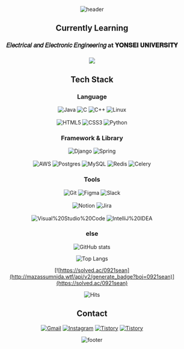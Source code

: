 <div align="center">
  
  ![header](https://capsule-render.vercel.app/api?type=waving&color=gradient&customColorList=3&height=250&text=SeungBeom%20Cheon&fontColor=FFFFFF&fontSize=80)

  ## Currently Learning
  
  ### 𝐸𝑙𝑒𝑐𝑡𝑟𝑖𝑐𝑎𝑙 𝑎𝑛𝑑 𝐸𝑙𝑒𝑐𝑡𝑟𝑜𝑛𝑖𝑐 𝐸𝑛𝑔𝑖𝑛𝑒𝑒𝑟𝑖𝑛𝑔 at 𝐘𝐎𝐍𝐒𝐄𝐈 𝐔𝐍𝐈𝐕𝐄𝐑𝐒𝐈𝐓𝐘

  ### [![](https://img.shields.io/badge/🦅Yonsei_Univ-00205B.svg?&style=plastic&link=https://www.yonsei.ac.kr/sc/)](https://www.yonsei.ac.kr/sc/)

  ### 
  
  ## Tech Stack
  
  ### Language

  ![Java](https://img.shields.io/badge/JAVA-%23ED8B00?style=for-the-badge&logo=openjdk&logoColor=white)
  ![C](https://img.shields.io/badge/c-A8B9CC?style=for-the-badge&logo=c&logoColor=white)
  ![C++](https://img.shields.io/badge/c++-%2300599C.svg?style=for-the-badge&logo=c%2B%2B&logoColor=white)
  ![Linux](https://img.shields.io/badge/Linux-FCC624?style=for-the-badge&logo=linux&logoColor=black)
  <br><br>
  ![HTML5](https://img.shields.io/badge/html5-%23E34F26.svg?style=for-the-badge&logo=html5&logoColor=white)
  ![CSS3](https://img.shields.io/badge/css3-%231572B6.svg?style=for-the-badge&logo=css3&logoColor=white)
  ![Python](https://img.shields.io/badge/python-3670A0?style=for-the-badge&logo=python&logoColor=ffdd54)
  
  ### Framework & Library
  
  ![Django](https://img.shields.io/badge/django-%23092E20.svg?style=for-the-badge&logo=django&logoColor=white)
  ![Spring](https://img.shields.io/badge/spring-%236DB33F.svg?style=for-the-badge&logo=spring&logoColor=white)
  <br><br>
  ![AWS](https://img.shields.io/badge/AWS-%23FF9900.svg?style=for-the-badge&logo=amazon-aws&logoColor=white)
  ![Postgres](https://img.shields.io/badge/postgres-%23316192.svg?style=for-the-badge&logo=postgresql&logoColor=white)
  ![MySQL](https://img.shields.io/badge/mysql-%2300f.svg?style=for-the-badge&logo=mysql&logoColor=white)
  ![Redis](https://img.shields.io/badge/redis-%23DD0031.svg?style=for-the-badge&logo=redis&logoColor=white)
  ![Celery](https://img.shields.io/badge/celery-%23a9cc54.svg?style=for-the-badge&logo=celery&logoColor=ddf4a4)
  
  ### Tools
  
  ![Git](https://img.shields.io/badge/git-%23F05033.svg?style=for-the-badge&logo=git&logoColor=white)
  ![Figma](https://img.shields.io/badge/figma-%23F24E1E.svg?style=for-the-badge&logo=figma&logoColor=white)
  ![Slack](https://img.shields.io/badge/Slack-4A154B?style=for-the-badge&logo=slack&logoColor=white)
  <br><br>
  ![Notion](https://img.shields.io/badge/Notion-%23000000.svg?style=for-the-badge&logo=notion&logoColor=white)
  ![Jira](https://img.shields.io/badge/jira-%230A0FFF.svg?style=for-the-badge&logo=jira&logoColor=white)
  <br><br>
  ![Visual%20Studio%20Code](https://img.shields.io/badge/Visual%20Studio%20Code-0078d7.svg?style=for-the-badge&logo=visual-studio-code&logoColor=white)
  ![IntelliJ%20IDEA](https://img.shields.io/badge/IntelliJIDEA-000000.svg?style=for-the-badge&logo=intellij-idea&logoColor=white)

  ### else

  ![GitHub stats](https://github-readme-stats.vercel.app/api?username=0921sean&show_icons=true&theme=radical)
  
  ![Top Langs](https://github-readme-stats.vercel.app/api/top-langs/?username=0921sean&layout=compact&theme=radical)
  
  [![https://solved.ac/0921sean](http://mazassumnida.wtf/api/v2/generate_badge?boj=0921sean)](https://solved.ac/0921sean)

  ![Hits](https://hits.seeyoufarm.com/api/count/incr/badge.svg?url=https%3A%2F%2Fgithub.com%2F0921sean&count_bg=%2300205B&title_bg=%23555555&icon=&icon_color=%23E7E7E7&title=hits&edge_flat=false)
  
  ## Contact

  [![Gmail](https://img.shields.io/badge/Gmail-EA4335.svg?&style=plastic&logo=Gmail&logoColor=white&link=mailto:0921sean@gmail.com)](mailto:0921sean@gmail.com)
  [![Instagram](https://img.shields.io/badge/Instagram-E4405F.svg?&style=plastic&logo=Instagram&logoColor=white&link=https://www.instagram.com/0921sean/)](https://www.instagram.com/0921sean/)
  [![Tistory](https://img.shields.io/badge/Tistory-E4405F.svg?&style=plastic&logo=Tistory&logoColor=white&link=https://hazel-nut01.tistory.com/)](https://hazel-nut01.tistory.com/)
  [![Tistory](https://github-readme-tistory-card.vercel.app/api/badge?name=개발자국)](https://hazel-nut01.tistory.com/)

  ![footer](https://capsule-render.vercel.app/api?type=waving&color=gradient&customColorList=3&height=80&section=footer&fontSize=80)

  
</div>
